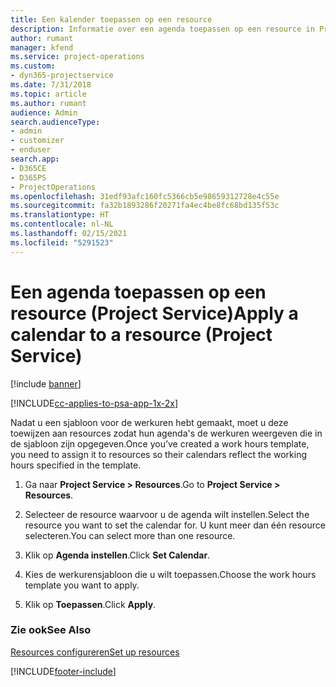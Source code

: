 ```yaml
---
title: Een kalender toepassen op een resource
description: Informatie over een agenda toepassen op een resource in Project Service
author: rumant
manager: kfend
ms.service: project-operations
ms.custom:
- dyn365-projectservice
ms.date: 7/31/2018
ms.topic: article
ms.author: rumant
audience: Admin
search.audienceType:
- admin
- customizer
- enduser
search.app:
- D365CE
- D365PS
- ProjectOperations
ms.openlocfilehash: 31edf93afc160fc5366cb5e98659312728e4c55e
ms.sourcegitcommit: fa32b1893286f20271fa4ec4be8fc68bd135f53c
ms.translationtype: HT
ms.contentlocale: nl-NL
ms.lasthandoff: 02/15/2021
ms.locfileid: "5291523"
---
```

# <a name="apply-a-calendar-to-a-resource-project-service"></a><span data-ttu-id="e1913-103">Een agenda toepassen op een resource (Project Service)</span><span class="sxs-lookup"><span data-stu-id="e1913-103">Apply a calendar to a resource (Project Service)</span></span>

[!include [banner](../includes/psa-now-project-operations.md)]

[!INCLUDE[cc-applies-to-psa-app-1x-2x](../includes/cc-applies-to-psa-app-1x-2x.md)]

<span data-ttu-id="e1913-104">Nadat u een sjabloon voor de werkuren hebt gemaakt, moet u deze toewijzen aan resources zodat hun agenda's de werkuren weergeven die in de sjabloon zijn opgegeven.</span><span class="sxs-lookup"><span data-stu-id="e1913-104">Once you’ve created a work hours template, you need to assign it to resources so their calendars reflect the working hours specified in the template.</span></span>  
  
1.  <span data-ttu-id="e1913-105">Ga naar **Project Service > Resources**.</span><span class="sxs-lookup"><span data-stu-id="e1913-105">Go to **Project Service > Resources**.</span></span>  
  
2.  <span data-ttu-id="e1913-106">Selecteer de resource waarvoor u de agenda wilt instellen.</span><span class="sxs-lookup"><span data-stu-id="e1913-106">Select the resource you want to set the calendar for.</span></span> <span data-ttu-id="e1913-107">U kunt meer dan één resource selecteren.</span><span class="sxs-lookup"><span data-stu-id="e1913-107">You can select more than one resource.</span></span>  
  
3.  <span data-ttu-id="e1913-108">Klik op **Agenda instellen**.</span><span class="sxs-lookup"><span data-stu-id="e1913-108">Click **Set Calendar**.</span></span>  
  
4.  <span data-ttu-id="e1913-109">Kies de werkurensjabloon die u wilt toepassen.</span><span class="sxs-lookup"><span data-stu-id="e1913-109">Choose the work hours template you want to apply.</span></span>  
  
5.  <span data-ttu-id="e1913-110">Klik op **Toepassen**.</span><span class="sxs-lookup"><span data-stu-id="e1913-110">Click **Apply**.</span></span>  
  
### <a name="see-also"></a><span data-ttu-id="e1913-111">Zie ook</span><span class="sxs-lookup"><span data-stu-id="e1913-111">See Also</span></span>  
 [<span data-ttu-id="e1913-112">Resources configureren</span><span class="sxs-lookup"><span data-stu-id="e1913-112">Set up resources</span></span>](../psa/set-up-resources.md)


[!INCLUDE[footer-include](../includes/footer-banner.md)]